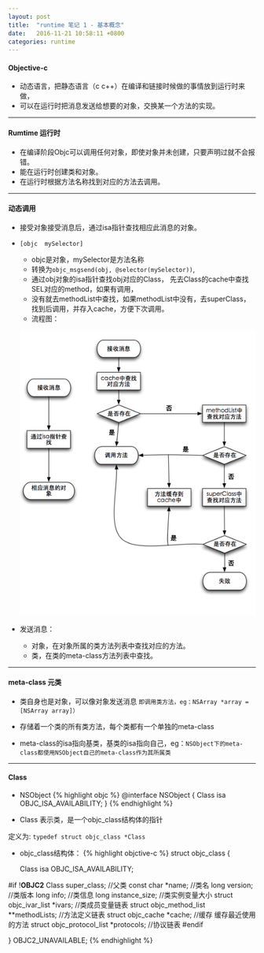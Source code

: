 ```yaml
---
layout: post
title:  "runtime 笔记 1 - 基本概念"
date:   2016-11-21 10:58:11 +0800
categories: runtime
---
```


#### Objective-c 	
- 动态语言，把静态语言（c c++）在编译和链接时候做的事情放到运行时来做，
- 可以在运行时把消息发送给想要的对象，交换某一个方法的实现。

***

#### Rumtime 运行时
- 在编译阶段Objc可以调用任何对象，即使对象并未创建，只要声明过就不会报错。
- 能在运行时创建类和对象。
- 在运行时根据方法名称找到对应的方法去调用。

***

#### 动态调用	
- 接受对象接受消息后，通过isa指针查找相应此消息的对象。

- `[objc  mySelector]`
	- objc是对象，mySelector是方法名称
	- 转换为`objc_msgsend(obj, @selector(mySelector))`,
    - 通过obj对象的isa指针查找obj对应的Class， 先去Class的cache中查找SEL对应的method，如果有调用，
    - 没有就去methodList中查找，如果methodList中没有，去superClass，找到后调用，并存入cache，方便下次调用。
	- 流程图：

	![流程图](https://raw.githubusercontent.com/fisherlee/fisherlee.github.com/master/images/runtime-flow.png)

- 发送消息：
	- 对象，在对象所属的类方法列表中查找对应的方法。
	- 类，在类的meta-class方法列表中查找。

***

#### meta-class	元类
- 类自身也是对象，可以像对象发送消息
	`即调用类方法，eg：NSArray *array = [NSArray array]）`

- 存储着一个类的所有类方法，每个类都有一个单独的meta-class

- meta-class的isa指向基类，基类的isa指向自己，eg：`NSObject下的meta-class都使用NSObject自己的meta-class作为其所属类`

***

#### Class 
- NSObject 
{% highlight objc %}
@interface NSObject <NSObject> {
   	Class isa  OBJC_ISA_AVAILABILITY;
}
{% endhighlight %}

- Class 表示类，是一个objc_class结构体的指针

定义为: `typedef struct objc_class *Class`

- objc_class结构体：
{% highlight objctive-c %}
struct objc_class {

    Class isa  OBJC_ISA_AVAILABILITY;

#if !__OBJC2__
   	Class super_class; //父类
   	const char *name; //类名
    long version; //类版本
    long info; //类信息
    long instance_size; //类实例变量大小
    struct objc_ivar_list *ivars; //类成员变量链表
    struct objc_method_list **methodLists; //方法定义链表
    struct objc_cache *cache; //缓存 缓存最近使用的方法
    struct objc_protocol_list *protocols; //协议链表
#endif

} OBJC2_UNAVAILABLE;
{% endhighlight %}
	

